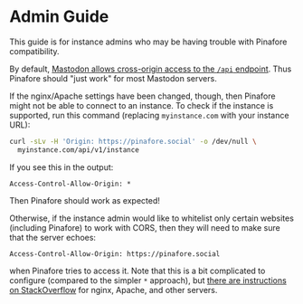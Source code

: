 Admin Guide
====

This guide is for instance admins who may be having trouble with Pinafore compatibility.

By default, [Mastodon allows cross-origin access to the `/api` endpoint](https://github.com/tootsuite/mastodon/blob/50529cbceb84e611bca497624a7a4c38113e5135/config/initializers/cors.rb#L15-L20). Thus Pinafore should "just work" for most Mastodon servers.

If the nginx/Apache settings have been changed, though, then Pinafore might not be able to connect to an instance. To check if the instance is supported, run this command (replacing `myinstance.com` with your instance URL):

```bash
curl -sLv -H 'Origin: https://pinafore.social' -o /dev/null \
  myinstance.com/api/v1/instance
```

If you see this in the output:

```
Access-Control-Allow-Origin: *
```

Then Pinafore should work as expected!

Otherwise, if the instance admin would like to whitelist only certain websites (including Pinafore) to work with CORS, then they will need to make sure that the server echoes:

```
Access-Control-Allow-Origin: https://pinafore.social
```

when Pinafore tries to access it. Note that this is a bit complicated to configure (compared to the simpler `*` approach), but [there are instructions on StackOverflow](https://stackoverflow.com/q/1653308) for nginx, Apache, and other servers.
